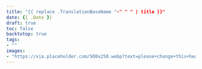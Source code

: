 ```yaml
---
title: "{{ replace .TranslationBaseName "-" " " | title }}"
date: {{ .Date }}
draft: true
toc: false
backtotop: true
tags:
- ""
images:
- "https://via.placeholder.com/500x250.webp?text=please+change+this+header"
---
```

